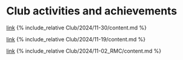 
# Club activities and achievements

[link](Club/2024/11-30/)
{% include_relative Club/2024/11-30/content.md %}

[link](Club/2024/11-19/)
{% include_relative Club/2024/11-19/content.md %}

[link](Club/2024/11-02_RMC/)
{% include_relative Club/2024/11-02_RMC/content.md %}
